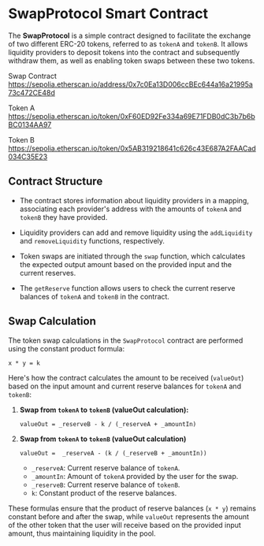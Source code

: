 # SwapProtocol Smart Contract

The **SwapProtocol** is a simple contract designed to facilitate the exchange of two different ERC-20 tokens, referred to as `tokenA` and `tokenB`. It allows liquidity providers to deposit tokens into the contract and subsequently withdraw them, as well as enabling token swaps between these two tokens.

Swap Contract https://sepolia.etherscan.io/address/0x7c0Ea13D006ccBEc644a16a21995a73c472CE48d

Token A https://sepolia.etherscan.io/token/0xF60ED92Fe334a69E71FDB0dC3b7b6bBC0134AA97

Token B https://sepolia.etherscan.io/token/0x5AB319218641c626c43E687A2FAACad034C35E23

## Contract Structure

- The contract stores information about liquidity providers in a mapping, associating each provider's address with the amounts of `tokenA` and `tokenB` they have provided.

- Liquidity providers can add and remove liquidity using the `addLiquidity` and `removeLiquidity` functions, respectively.

- Token swaps are initiated through the `swap` function, which calculates the expected output amount based on the provided input and the current reserves.

- The `getReserve` function allows users to check the current reserve balances of `tokenA` and `tokenB` in the contract.

## Swap Calculation

The token swap calculations in the `SwapProtocol` contract are performed using the constant product formula:

```
x * y = k
```

Here's how the contract calculates the amount to be received (`valueOut`) based on the input amount and current reserve balances for `tokenA` and `tokenB`:

1. **Swap from `tokenA` to `tokenB` (valueOut calculation):**

   ```
   valueOut = _reserveB - k / (_reserveA + _amountIn)
   ```

   

2. **Swap from `tokenA` to `tokenB` (valueOut calculation)**
   ```
   valueOut =  _reserveA - (k / (_reserveB + _amountIn))
   ```

   - `_reserveA`: Current reserve balance of `tokenA`.
   - `_amountIn`: Amount of `tokenA` provided by the user for the swap.
   - `_reserveB`: Current reserve balance of `tokenB`.
   - `k`: Constant product of the reserve balances.

These formulas ensure that the product of reserve balances (`x * y`) remains constant before and after the swap, while `valueOut` represents the amount of the other token that the user will receive based on the provided input amount, thus maintaining liquidity in the pool.
